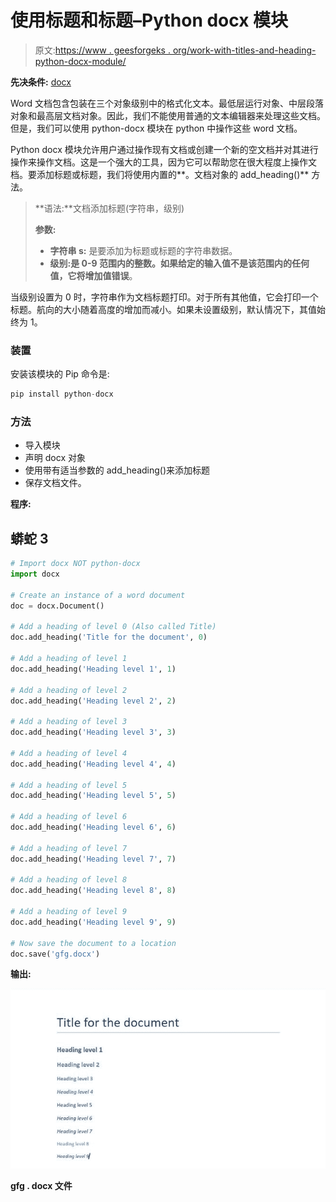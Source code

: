 # 使用标题和标题–Python docx 模块

> 原文:[https://www . geesforgeks . org/work-with-titles-and-heading-python-docx-module/](https://www.geeksforgeeks.org/working-with-titles-and-heading-python-docx-module/)

**先决条件:** [docx](https://www.geeksforgeeks.org/python-working-with-docx-module/)

Word 文档包含包装在三个对象级别中的格式化文本。最低层运行对象、中层段落对象和最高层文档对象。因此，我们不能使用普通的文本编辑器来处理这些文档。但是，我们可以使用 python-docx 模块在 python 中操作这些 word 文档。

Python docx 模块允许用户通过操作现有文档或创建一个新的空文档并对其进行操作来操作文档。这是一个强大的工具，因为它可以帮助您在很大程度上操作文档。要添加标题或标题，我们将使用内置的**。文档对象的 add_heading()** 方法。

> **语法:**文档添加标题(字符串，级别)
> 
> **参数:**
> 
> *   **字符串 s:** 是要添加为标题或标题的字符串数据。
> *   **级别:**是 0-9 范围内的整数。如果给定的输入值不是该范围内的任何值，它将增加**值错误**。

当级别设置为 0 时，字符串作为文档标题打印。对于所有其他值，它会打印一个标题。航向的大小随着高度的增加而减小。如果未设置级别，默认情况下，其值始终为 1。

### 装置

安装该模块的 Pip 命令是:

```py
pip install python-docx
```

### 方法

*   导入模块
*   声明 docx 对象
*   使用带有适当参数的 add_heading()来添加标题
*   保存文档文件。

**程序:**

## 蟒蛇 3

```py
# Import docx NOT python-docx
import docx

# Create an instance of a word document
doc = docx.Document()

# Add a heading of level 0 (Also called Title)
doc.add_heading('Title for the document', 0)

# Add a heading of level 1
doc.add_heading('Heading level 1', 1)

# Add a heading of level 2
doc.add_heading('Heading level 2', 2)

# Add a heading of level 3
doc.add_heading('Heading level 3', 3)

# Add a heading of level 4
doc.add_heading('Heading level 4', 4)

# Add a heading of level 5
doc.add_heading('Heading level 5', 5)

# Add a heading of level 6
doc.add_heading('Heading level 6', 6)

# Add a heading of level 7
doc.add_heading('Heading level 7', 7)

# Add a heading of level 8
doc.add_heading('Heading level 8', 8)

# Add a heading of level 9
doc.add_heading('Heading level 9', 9)

# Now save the document to a location
doc.save('gfg.docx')
```

**输出:**

![](img/b16fc0b0adf5813c03ab78a097b5dd2b.png)

**gfg . docx 文件**